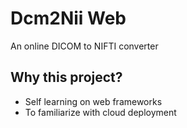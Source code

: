 # Dcm2Nii Web
An online DICOM to NIFTI converter

## Why this project?
- Self learning on web frameworks
- To familiarize with cloud deployment